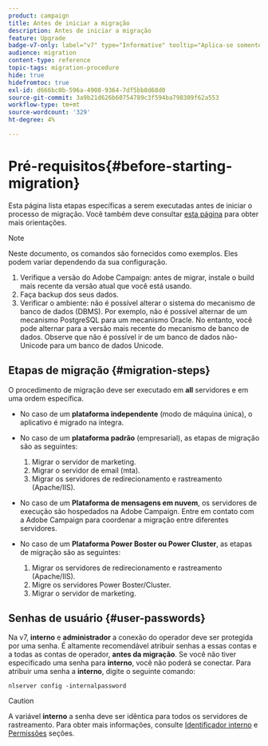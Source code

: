 ```yaml
---
product: campaign
title: Antes de iniciar a migração
description: Antes de iniciar a migração
feature: Upgrade
badge-v7-only: label="v7" type="Informative" tooltip="Aplica-se somente ao Campaign Classic v7"
audience: migration
content-type: reference
topic-tags: migration-procedure
hide: true
hidefromtoc: true
exl-id: d666bc0b-596a-4908-9364-7df5bb8d68d0
source-git-commit: 3a9b21d626b60754789c3f594ba798309f62a553
workflow-type: tm+mt
source-wordcount: '329'
ht-degree: 4%

---
```


# Pré-requisitos{#before-starting-migration}



Esta página lista etapas específicas a serem executadas antes de iniciar o processo de migração. Você também deve consultar [esta página](about-migration.md) para obter mais orientações.

>[!NOTE]
>
>Neste documento, os comandos são fornecidos como exemplos. Eles podem variar dependendo da sua configuração.

1. Verifique a versão do Adobe Campaign: antes de migrar, instale o build mais recente da versão atual que você está usando.
1. Faça backup dos seus dados.
1. Verificar o ambiente: não é possível alterar o sistema do mecanismo de banco de dados (DBMS). Por exemplo, não é possível alternar de um mecanismo PostgreSQL para um mecanismo Oracle. No entanto, você pode alternar para a versão mais recente do mecanismo de banco de dados. Observe que não é possível ir de um banco de dados não-Unicode para um banco de dados Unicode.

## Etapas de migração {#migration-steps}

O procedimento de migração deve ser executado em **all** servidores e em uma ordem específica.

* No caso de um **plataforma independente** (modo de máquina única), o aplicativo é migrado na íntegra.
* No caso de um **plataforma padrão** (empresarial), as etapas de migração são as seguintes:

   1. Migrar o servidor de marketing.
   1. Migrar o servidor de email (mta).
   1. Migrar os servidores de redirecionamento e rastreamento (Apache/IIS).

* No caso de um **Plataforma de mensagens em nuvem**, os servidores de execução são hospedados na Adobe Campaign. Entre em contato com a Adobe Campaign para coordenar a migração entre diferentes servidores.
* No caso de um **Plataforma Power Boster ou Power Cluster**, as etapas de migração são as seguintes:

   1. Migrar os servidores de redirecionamento e rastreamento (Apache/IIS).
   1. Migre os servidores Power Boster/Cluster.
   1. Migrar o servidor de marketing.

## Senhas de usuário {#user-passwords}

Na v7, **interno** e **administrador** a conexão do operador deve ser protegida por uma senha. É altamente recomendável atribuir senhas a essas contas e a todas as contas de operador, **antes da migração**. Se você não tiver especificado uma senha para **interno**, você não poderá se conectar. Para atribuir uma senha a **interno**, digite o seguinte comando:

```
nlserver config -internalpassword
```

>[!CAUTION]
>
>A variável **interno** a senha deve ser idêntica para todos os servidores de rastreamento. Para obter mais informações, consulte [Identificador interno](../../installation/using/configuring-campaign-server.md#internal-identifier) e [Permissões](../../platform/using/access-management.md) seções.
